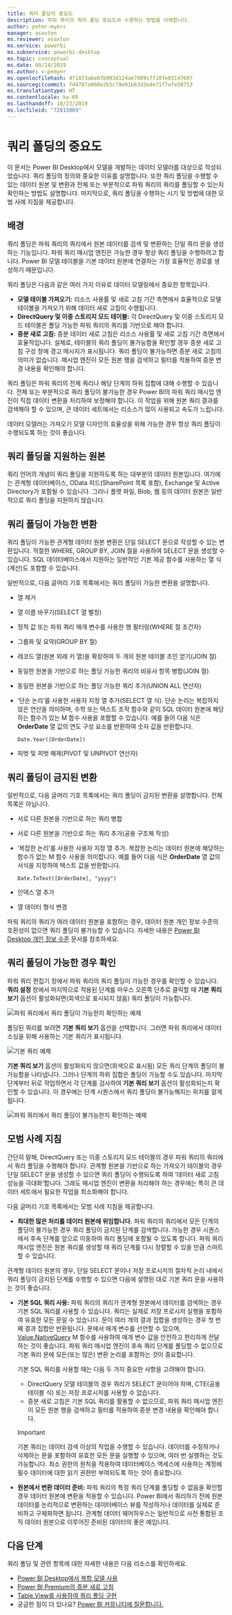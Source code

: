 ```yaml
---
title: 쿼리 폴딩의 중요도
description: 파워 쿼리의 쿼리 폴딩 중요도와 수행하는 방법을 이해합니다.
author: peter-myers
manager: asaxton
ms.reviewer: asaxton
ms.service: powerbi
ms.subservice: powerbi-desktop
ms.topic: conceptual
ms.date: 09/24/2019
ms.author: v-pemyer
ms.openlocfilehash: 4f1873abe07b903d124ae7809c7f10fe03147697
ms.sourcegitcommit: fd4787a060e2b5c79e91b63d3ede71f7efe50753
ms.translationtype: HT
ms.contentlocale: ko-KR
ms.lasthandoff: 10/23/2019
ms.locfileid: "72815869"
---
```

# <a name="the-importance-of-query-folding"></a>쿼리 폴딩의 중요도

이 문서는 Power BI Desktop에서 모델을 개발하는 데이터 모델러를 대상으로 작성되었습니다. 쿼리 폴딩의 정의와 중요한 이유를 설명합니다. 또한 쿼리 폴딩을 수행할 수 있는 데이터 원본 및 변환과 전체 또는 부분적으로 파워 쿼리의 쿼리를 폴딩할 수 있는지 확인하는 방법도 설명합니다. 마지막으로, 쿼리 폴딩을 수행하는 시기 및 방법에 대한 모범 사례 지침을 제공합니다.

## <a name="background"></a>배경

쿼리 폴딩은 파워 쿼리의 쿼리에서 원본 데이터를 검색 및 변환하는 단일 쿼리 문을 생성하는 기능입니다. 파워 쿼리 매시업 엔진은 가능한 경우 항상 쿼리 폴딩을 수행하려고 합니다. Power BI 모델 테이블을 기본 데이터 원본에 연결하는 가장 효율적인 경로를 생성하기 때문입니다.

쿼리 폴딩은 다음과 같은 여러 가지 이유로 데이터 모델링에서 중요한 항목입니다.

- **모델 테이블 가져오기:** 리소스 사용률 및 새로 고침 기간 측면에서 효율적으로 모델 테이블을 가져오기 위해 데이터 새로 고침이 수행됩니다.
- **DirectQuery 및 이중 스토리지 모드 테이블:** 각 DirectQuery 및 이중 스토리지 모드 테이블은 폴딩 가능한 파워 쿼리의 쿼리를 기반으로 해야 합니다.
- **증분 새로 고침:** 증분 데이터 새로 고침은 리소스 사용률 및 새로 고침 기간 측면에서 효율적입니다. 실제로, 테이블의 쿼리 폴딩이 불가능함을 확인할 경우 증분 새로 고침 구성 창에 경고 메시지가 표시됩니다. 쿼리 폴딩이 불가능하면 증분 새로 고침의 의미가 없습니다. 매시업 엔진이 모든 원본 행을 검색하고 필터를 적용하여 증분 변경 내용을 확인해야 합니다.

쿼리 폴딩은 파워 쿼리의 전체 쿼리나 해당 단계의 하위 집합에 대해 수행할 수 있습니다. 전체 또는 부분적으로 쿼리 폴딩이 불가능한 경우 Power BI의 파워 쿼리 매시업 엔진이 직접 데이터 변환을 처리하여 보정해야 합니다. 이 작업을 위해 원본 쿼리 결과를 검색해야 할 수 있으며, 큰 데이터 세트에서는 리소스가 많이 사용되고 속도가 느립니다.

데이터 모델러는 가져오기 모델 디자인의 효율성을 위해 가능한 경우 항상 쿼리 폴딩이 수행되도록 하는 것이 좋습니다.

## <a name="sources-that-support-query-folding"></a>쿼리 폴딩을 지원하는 원본

쿼리 언어의 개념이 쿼리 폴딩을 지원하도록 하는 대부분의 데이터 원본입니다. 여기에는 관계형 데이터베이스, OData 피드(SharePoint 목록 포함), Exchange 및 Active Directory가 포함될 수 있습니다. 그러나 플랫 파일, Blob, 웹 등의 데이터 원본은 일반적으로 쿼리 폴딩을 지원하지 않습니다.

## <a name="transformations-that-can-achieve-query-folding"></a>쿼리 폴딩이 가능한 변환

쿼리 폴딩이 가능한 관계형 데이터 원본 변환은 단일 SELECT 문으로 작성할 수 있는 변환입니다. 적절한 WHERE, GROUP BY, JOIN 절을 사용하여 SELECT 문을 생성할 수 있습니다. SQL 데이터베이스에서 지원하는 일반적인 기본 제공 함수를 사용하는 열 식(계산)도 포함할 수 있습니다.

일반적으로, 다음 글머리 기호 목록에서는 쿼리 폴딩이 가능한 변환을 설명합니다.

- 열 제거
- 열 이름 바꾸기(SELECT 열 별칭)
- 정적 값 또는 파워 쿼리 매개 변수를 사용한 행 필터링(WHERE 절 조건자)
- 그룹화 및 요약(GROUP BY 절)
- 레코드 열(원본 외래 키 열)을 확장하여 두 개의 원본 테이블 조인 얻기(JOIN 절)
- 동일한 원본을 기반으로 하는 폴딩 가능한 쿼리의 비유사 항목 병합(JOIN 절)
- 동일한 원본을 기반으로 하는 폴딩 가능한 쿼리 추가(UNION ALL 연산자)
- ‘단순 논리’를 사용한 사용자 지정 열 추가(SELECT 열 식). 단순 논리는 복잡하지 않은 연산을 의미하며, 수학 또는 텍스트 조작 함수와 같이 SQL 데이터 원본에 해당하는 함수가 있는 M 함수 사용을 포함할 수 있습니다. 예를 들어 다음 식은 **OrderDate** 열 값의 연도 구성 요소를 반환하여 숫자 값을 반환합니다.

    ```powerquery-m
    Date.Year([OrderDate])
    ```

- 피벗 및 피벗 해제(PIVOT 및 UNPIVOT 연산자)

## <a name="transformations-that-prevent-query-folding"></a>쿼리 폴딩이 금지된 변환

일반적으로, 다음 글머리 기호 목록에서는 쿼리 폴딩이 금지된 변환을 설명합니다. 전체 목록은 아닙니다.

- 서로 다른 원본을 기반으로 하는 쿼리 병합
- 서로 다른 원본을 기반으로 하는 쿼리 추가(공용 구조체 작성)
- ‘복잡한 논리’를 사용한 사용자 지정 열 추가. 복잡한 논리는 데이터 원본에 해당하는 함수가 없는 M 함수 사용을 의미합니다. 예를 들어 다음 식은 **OrderDate** 열 값의 서식을 지정하여 텍스트 값을 반환합니다.

    ```powerquery-m
    Date.ToText([OrderDate], "yyyy")
    ```

- 인덱스 열 추가
- 열 데이터 형식 변경

파워 쿼리의 쿼리가 여러 데이터 원본을 포함하는 경우, 데이터 원본 개인 정보 수준의 호환성이 없으면 쿼리 폴딩이 불가능할 수 있습니다. 자세한 내용은 [Power BI Desktop 개인 정보 수준](../desktop-privacy-levels.md) 문서를 참조하세요.

## <a name="determine-when-a-query-can-be-folded"></a>쿼리 폴딩이 가능한 경우 확인

파워 쿼리 편집기 창에서 파워 쿼리의 쿼리 폴딩이 가능한 경우를 확인할 수 있습니다. **쿼리 설정** 창에서 마지막으로 적용된 단계를 마우스 오른쪽 단추로 클릭할 때 **기본 쿼리 보기** 옵션이 활성화되면(회색으로 표시되지 않음) 쿼리 폴딩이 가능합니다.

![파워 쿼리에서 쿼리 폴딩이 가능한지 확인하는 예제](media/power-query-folding/query-folding-example.png)

폴딩된 쿼리를 보려면 **기본 쿼리 보기** 옵션을 선택합니다. 그러면 파워 쿼리에서 데이터 소싱을 위해 사용하는 기본 쿼리가 표시됩니다.

![기본 쿼리 예제](media/power-query-folding/native-query-example.png)

**기본 쿼리 보기** 옵션이 활성화되지 않으면(회색으로 표시됨) 모든 쿼리 단계의 폴딩이 불가능함을 나타냅니다. 그러나 단계의 하위 집합은 폴딩이 가능할 수도 있습니다. 마지막 단계부터 뒤로 작업하면서 각 단계를 검사하여 **기본 쿼리 보기** 옵션이 활성화되는지 확인할 수 있습니다. 이 경우에는 단계 시퀀스에서 쿼리 폴딩이 불가능해지는 위치를 알게 됩니다.

![파워 쿼리에서 쿼리 폴딩이 불가능한지 확인하는 예제](media/power-query-folding/query-folding-not-example.png)

## <a name="best-practice-guidance"></a>모범 사례 지침

간단히 말해, DirectQuery 또는 이중 스토리지 모드 테이블의 경우 파워 쿼리의 쿼리에서 쿼리 폴딩을 수행해야 합니다. 관계형 원본을 기반으로 하는 가져오기 테이블의 경우 단일 SELECT 문을 생성할 수 있으면 쿼리 폴딩이 수행되도록 하여 ‘데이터 새로 고침 성능을 극대화’합니다. 그래도 매시업 엔진이 변환을 처리해야 하는 경우에는 특히 큰 데이터 세트에서 필요한 작업을 최소화해야 합니다.

다음 글머리 기호 목록에서는 모범 사례 지침을 제공합니다.

- **최대한 많은 처리를 데이터 원본에 위임합니다.** 파워 쿼리의 쿼리에서 모든 단계의 폴딩이 불가능한 경우 쿼리 폴딩이 금지된 단계를 검색합니다. 가능한 경우 시퀀스에서 후속 단계를 앞으로 이동하여 쿼리 폴딩에 포함될 수 있도록 합니다. 파워 쿼리 매시업 엔진은 원본 쿼리를 생성할 때 쿼리 단계를 다시 정렬할 수 있을 만큼 스마트할 수 있습니다.

관계형 데이터 원본의 경우, 단일 SELECT 문이나 저장 프로시저의 절차적 논리 내에서 쿼리 폴딩이 금지된 단계를 수행할 수 있으면 다음에 설명된 대로 기본 쿼리 문을 사용하는 것이 좋습니다.

- **기본 SQL 쿼리 사용:** 파워 쿼리의 쿼리가 관계형 원본에서 데이터를 검색하는 경우 기본 SQL 쿼리를 사용할 수 있습니다. 쿼리는 실제로 저장 프로시저 실행을 포함하여 유효한 모든 문일 수 있습니다. 문이 여러 개의 결과 집합을 생성하는 경우 첫 번째 결과 집합만 반환됩니다. 문에서 매개 변수를 선언할 수 있으며, [Value.NativeQuery](/powerquery-m/value-nativequery) M 함수를 사용하여 매개 변수 값을 안전하고 편리하게 전달하는 것이 좋습니다. 파워 쿼리 매시업 엔진이 후속 쿼리 단계를 폴딩할 수 없으므로 기본 쿼리 문에 모든(또는 많은) 변환 논리를 포함하는 것이 중요합니다.

    기본 SQL 쿼리를 사용할 때는 다음 두 가지 중요한 사항을 고려해야 합니다.

    - DirectQuery 모델 테이블의 경우 쿼리가 SELECT 문이어야 하며, CTE(공용 테이블 식) 또는 저장 프로시저를 사용할 수 없습니다.
    - 증분 새로 고침은 기본 SQL 쿼리를 활용할 수 없으므로, 파워 쿼리 매시업 엔진이 모든 원본 행을 검색하고 필터를 적용하여 증분 변경 내용을 확인해야 합니다.

    > [!IMPORTANT]
    > 기본 쿼리는 데이터 검색 이상의 작업을 수행할 수 있습니다. 데이터를 수정하거나 삭제하는 문을 포함하여 유효한 모든 문을 실행할 수 있으며, 여러 번 실행하는 것도 가능합니다. 최소 권한의 원칙을 적용하여 데이터베이스 액세스에 사용하는 계정에 필수 데이터에 대한 읽기 권한만 부여되도록 하는 것이 중요합니다.

- **원본에서 변환 데이터 준비:** 파워 쿼리의 특정 쿼리 단계를 폴딩할 수 없음을 확인할 경우 데이터 원본에 변환을 적용할 수 있습니다. Power BI에서 쿼리하기 전에 원본 데이터를 논리적으로 변환하는 데이터베이스 뷰를 작성하거나 데이터를 실제로 준비하고 구체화하면 됩니다. 관계형 데이터 웨어하우스는 일반적으로 사전 통합된 조직 데이터 원본으로 이루어진 준비된 데이터의 좋은 예입니다.

## <a name="next-steps"></a>다음 단계

쿼리 폴딩 및 관련 항목에 대한 자세한 내용은 다음 리소스를 확인하세요.

- [Power BI Desktop에서 복합 모델 사용](../desktop-composite-models.md)
- [Power BI Premium의 증분 새로 고침](../service-premium-incremental-refresh.md)
- [Table.View를 사용하여 쿼리 폴딩 구현](/power-query/handlingqueryfolding)
- 궁금한 점이 더 있나요? [Power BI 커뮤니티에 질문합니다.](https://community.powerbi.com/)
